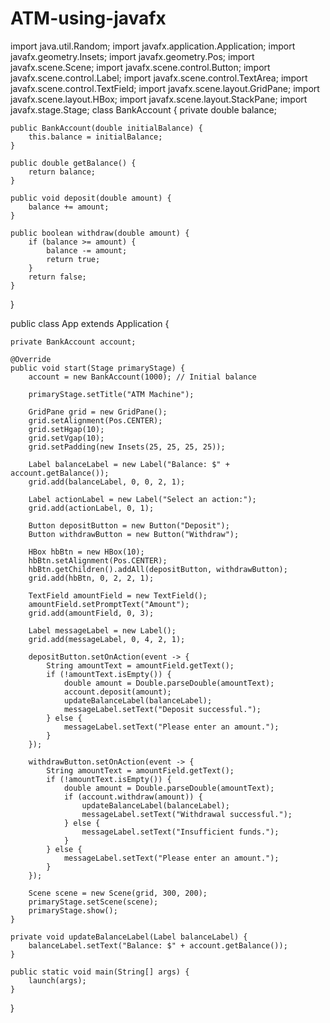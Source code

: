 # ATM-using-javafx

import java.util.Random;
import javafx.application.Application;
import javafx.geometry.Insets;
import javafx.geometry.Pos;
import javafx.scene.Scene;
import javafx.scene.control.Button;
import javafx.scene.control.Label;
import javafx.scene.control.TextArea;
import javafx.scene.control.TextField;
import javafx.scene.layout.GridPane;
import javafx.scene.layout.HBox;
import javafx.scene.layout.StackPane;
import javafx.stage.Stage;
class BankAccount {
    private double balance;

    public BankAccount(double initialBalance) {
        this.balance = initialBalance;
    }

    public double getBalance() {
        return balance;
    }

    public void deposit(double amount) {
        balance += amount;
    }

    public boolean withdraw(double amount) {
        if (balance >= amount) {
            balance -= amount;
            return true;
        }
        return false;
    }
}

public class App extends Application {

    private BankAccount account;

    @Override
    public void start(Stage primaryStage) {
        account = new BankAccount(1000); // Initial balance

        primaryStage.setTitle("ATM Machine");

        GridPane grid = new GridPane();
        grid.setAlignment(Pos.CENTER);
        grid.setHgap(10);
        grid.setVgap(10);
        grid.setPadding(new Insets(25, 25, 25, 25));

        Label balanceLabel = new Label("Balance: $" + account.getBalance());
        grid.add(balanceLabel, 0, 0, 2, 1);

        Label actionLabel = new Label("Select an action:");
        grid.add(actionLabel, 0, 1);

        Button depositButton = new Button("Deposit");
        Button withdrawButton = new Button("Withdraw");

        HBox hbBtn = new HBox(10);
        hbBtn.setAlignment(Pos.CENTER);
        hbBtn.getChildren().addAll(depositButton, withdrawButton);
        grid.add(hbBtn, 0, 2, 2, 1);

        TextField amountField = new TextField();
        amountField.setPromptText("Amount");
        grid.add(amountField, 0, 3);

        Label messageLabel = new Label();
        grid.add(messageLabel, 0, 4, 2, 1);

        depositButton.setOnAction(event -> {
            String amountText = amountField.getText();
            if (!amountText.isEmpty()) {
                double amount = Double.parseDouble(amountText);
                account.deposit(amount);
                updateBalanceLabel(balanceLabel);
                messageLabel.setText("Deposit successful.");
            } else {
                messageLabel.setText("Please enter an amount.");
            }
        });

        withdrawButton.setOnAction(event -> {
            String amountText = amountField.getText();
            if (!amountText.isEmpty()) {
                double amount = Double.parseDouble(amountText);
                if (account.withdraw(amount)) {
                    updateBalanceLabel(balanceLabel);
                    messageLabel.setText("Withdrawal successful.");
                } else {
                    messageLabel.setText("Insufficient funds.");
                }
            } else {
                messageLabel.setText("Please enter an amount.");
            }
        });

        Scene scene = new Scene(grid, 300, 200);
        primaryStage.setScene(scene);
        primaryStage.show();
    }

    private void updateBalanceLabel(Label balanceLabel) {
        balanceLabel.setText("Balance: $" + account.getBalance());
    }

    public static void main(String[] args) {
        launch(args);
    }
}

